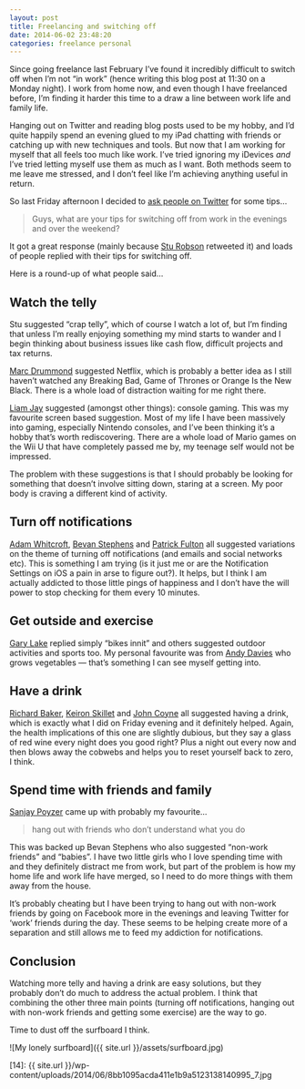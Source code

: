 ```yaml
---
layout: post
title: Freelancing and switching off
date: 2014-06-02 23:48:20
categories: freelance personal
---
```


Since going freelance last February I’ve found it incredibly difficult to switch off when I’m not “in work” (hence writing this blog post at 11:30 on a Monday night). I work from home now, and even though I have freelanced before, I’m finding it harder this time to a draw a line between work life and family life.

<!--more-->

Hanging out on Twitter and reading blog posts used to be my hobby, and I’d quite happily spend an evening glued to my iPad chatting with friends or catching up with new techniques and tools. But now that I am working for myself that all feels too much like work. I’ve tried ignoring my iDevices *and* I’ve tried letting myself use them as much as I want. Both methods seem to me leave me stressed, and I don’t feel like I’m achieving anything useful in return.

So last Friday afternoon I decided to [ask people on Twitter][1] for some tips…

> Guys, what are your tips for switching off from work in the evenings and over the weekend?

It got a great response (mainly because [Stu Robson][2] retweeted it) and loads of people replied with their tips for switching off.

Here is a round-up of what people said…

## Watch the telly

Stu suggested “crap telly”, which of course I watch a lot of, but I’m finding that unless I’m really enjoying something my mind starts to wander and I begin thinking about business issues like cash flow, difficult projects and tax returns.

[Marc Drummond][3] suggested Netflix, which is probably a better idea as I still haven’t watched any Breaking Bad, Game of Thrones or Orange Is the New Black. There is a whole load of distraction waiting for me right there.

[Liam Jay][4] suggested (amongst other things): console gaming. This was my favourite screen based suggestion. Most of my life I have been massively into gaming, especially Nintendo consoles, and I’ve been thinking it’s a hobby that’s worth rediscovering. There are a whole load of Mario games on the Wii U that have completely passed me by, my teenage self would not be impressed.

The problem with these suggestions is that I should probably be looking for something that doesn’t involve sitting down, staring at a screen. My poor body is craving a different kind of activity.

## Turn off notifications

[Adam Whitcroft][5], [Bevan Stephens][6] and [Patrick Fulton][7] all suggested variations on the theme of turning off notifications (and emails and social networks etc). This is something I am trying (is it just me or are the Notification Settings on iOS a pain in arse to figure out?). It helps, but I think I am actually addicted to those little pings of happiness and I don’t have the will power to stop checking for them every 10 minutes.

## Get outside and exercise

[Gary Lake][8] replied simply “bikes innit” and others suggested outdoor activities and sports too. My personal favourite was from [Andy Davies][9] who grows vegetables — that’s something I can see myself getting into.

## Have a drink

[Richard Baker][10], [Keiron Skillet][11] and [John Coyne][12] all suggested having a drink, which is exactly what I did on Friday evening and it definitely helped. Again, the health implications of this one are slightly dubious, but they say a glass of red wine every night does you good right? Plus a night out every now and then blows away the cobwebs and helps you to reset yourself back to zero, I think.

## Spend time with friends and family

[Sanjay Poyzer][13] came up with probably my favourite…

> hang out with friends who don&#8217;t understand what you do

This was backed up Bevan Stephens who also suggested “non-work friends” and “babies”. I have two little girls who I love spending time with and they definitely distract me from work, but part of the problem is how my home life and work life have merged, so I need to do more things with them away from the house.

It’s probably cheating but I have been trying to hang out with non-work friends by going on Facebook more in the evenings and leaving Twitter for ‘work’ friends during the day. These seems to be helping create more of a separation and still allows me to feed my addiction for notifications.

## Conclusion

Watching more telly and having a drink are easy solutions, but they probably don’t do much to address the actual problem. I think that combining the other three main points (turning off notifications, hanging out with non-work friends and getting some exercise) are the way to go.

Time to dust off the surfboard I think.

![My lonely surfboard]({{ site.url }}/assets/surfboard.jpg)

 [1]: https://twitter.com/benjystanton/status/472389216782262272
 [2]: https://twitter.com/StuRobson
 [3]: https://twitter.com/MarcDrummond
 [4]: https://twitter.com/liamjay66
 [5]: https://twitter.com/AdamWhitcroft
 [6]: https://twitter.com/bevan7
 [7]: https://twitter.com/patrickfulton
 [8]: https://twitter.com/GaryLake
 [9]: https://twitter.com/AndyDavies
 [10]: https://twitter.com/richlybaked
 [11]: https://twitter.com/Keiron
 [12]: https://twitter.com/aoimedia
 [13]: https://twitter.com/sanjaypoyzer
 [14]: {{ site.url }}/wp-content/uploads/2014/06/8bb1095acda411e1b9a5123138140995_7.jpg
